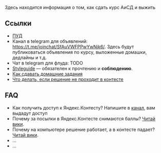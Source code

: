 Здесь находится информация о том, как сдать курс АиСД и выжить


## Ссылки

* [ПУД](https://www.hse.ru/ba/se/courses/476603295.html/)
* Канал в telegram для объявлений: https://t.me/joinchat/SfAuVWFPPwYwNjk6/. Здесь будут публиковаться объявления по курсу, выложенные домашки, дедлайны и т.д.
* Чат в telegram для флуда: TODO
* [Styleguide](./styleguide.md) &mdash; обязателен к прочтению и **соблюдению**.
* [Как сдавать домашние задания](./assignments.md)
* [Что делать, если решение не проходит в контесте](./troubleshooting.md)


## FAQ

* Как получить доступ к Яндекс.Контесту? Напишите в [канал](https://t.me/joinchat/SfAuVWFPPwYwNjk6/), вам выдадут доступ
* Почему за посылки в Яндекс.Контесте снимаются баллы? [Читай вики](./assignments.md#Вердикты-по-задаче).
* Почему на компьютере решение работает, а в контесте падает? [Читай вики](./troubleshooting.md).
* ...
* ...
